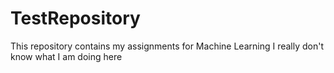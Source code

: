 # TestRepository

This repository contains my assignments for Machine Learning
I really don't know what I am doing here
